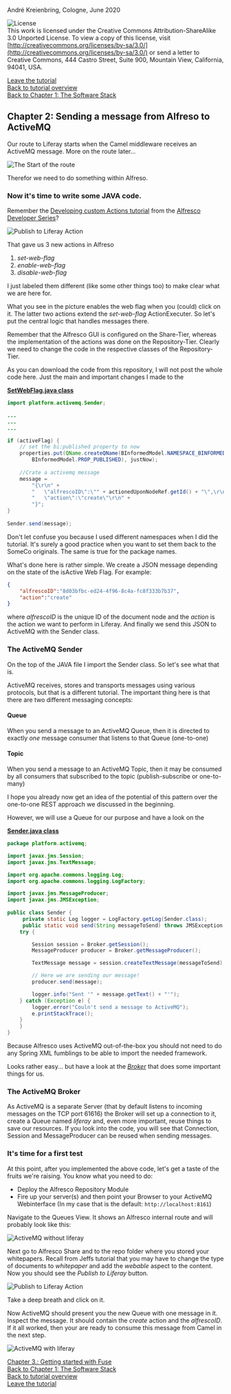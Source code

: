 André Kreienbring, Cologne, June 2020

![License](img/cc-by-sa-88x31.png)<br>
This work is licensed under the Creative Commons Attribution-ShareAlike 3.0 Unported License. To view a copy of this license, visit [http://creativecommons.org/licenses/by-sa/3.0/](http://creativecommons.org/licenses/by-sa/3.0/) or send a letter to Creative Commons, 444 Castro Street, Suite 900, Mountain View, California, 94041, USA.

[Leave the tutorial](../index.md)<br>
[Back to tutorial overview](index.md)<br>
[Back to Chapter 1: The Software Stack](softwarestack.md)

## Chapter 2: Sending a message from Alfreso to ActiveMQ
Our route to Liferay starts when the Camel middleware receives an ActiveMQ message. More on the route later...

![The Start of the route](img/start_of_route.png)

Therefor we need to do something within Alfreso.


### Now it's time to write some JAVA code. 

Remember the [Developing custom Actions tutorial](https://ecmarchitect.com/alfresco-developer-series-tutorials/actions/tutorial/tutorial.html) from the [Alfresco Developer Series](https://ecmarchitect.com/alfresco-developer-series)?

![Publish to Liferay Action](img/publish_action.png)

That gave us 3 new actions in Alfreso 
1. *set-web-flag* 
2. *enable-web-flag*
3. *disable-web-flag*

I just labeled them different (like some other things too) to make clear what we are here for.

What you see in the picture enables the web flag when you (could) click on it. The latter two actions extend the *set-web-flag* ActionExecuter. So let's put the central logic that handles messages there.

Remember that the Alfresco GUI is configured on the Share-Tier, whereas the implementation of the actions was done on the Repository-Tier. Clearly we need to change the code in the respective classes of the Repository-Tier.

As you can download the code from this repository, I will not post the whole code here. Just the main and important changes I made to the

[**SetWebFlag.java class**](source/platform/SetWebFlag.java)
```java			
import platform.activemq.Sender;

...
...
...

if (activeFlag) {
	// set the bi:published property to now
	properties.put(QName.createQName(BInformedModel.NAMESPACE_BINFORMED_CONTENT_MODEL, 
		BInformedModel.PROP_PUBLISHED), justNow);
				
	//Crate a activemq message
	message = 
		"{\r\n" + 
		"	\"alfrescoID\":\"" + actionedUponNodeRef.getId() + "\",\r\n" +
		"	\"action\":\"create\"\r\n" +
		"}";
}
			
Sender.send(message);
```

Don't let confuse you because I used different namespaces when I did the tutorial. It's surely a good practice when you want to set them back to the SomeCo originals. The same is true for the package names. 

What's done here is rather simple. We create a JSON message depending on the state of the isActive Web Flag. For example:
```json
{
	"alfrescoID":"8d03bfbc-ed24-4f96-8c4a-fc8f333b7b37",
	"action":"create"
}
```
where *alfrescoID* is the unique ID of the document node and the *action* is the action we want to perform in Liferay.
And finally we send this JSON to ActiveMQ with the Sender class.

### The ActiveMQ Sender
On the top of the JAVA file I import the Sender class. So let's see what that is.

ActiveMQ receives, stores and transports messages using various protocols, but that is a different tutorial. The important thing here is that there are two different messaging concepts:

#### Queue
When you send a message to an ActiveMQ Queue, then it is directed to exactly *one* message consumer that listens to that Queue (one-to-one)

#### Topic
When you send a message to an ActiveMQ Topic, then it may be consumed by all consumers that subscribed to the topic (publish-subscribe or one-to-many)

I hope you already now get an idea of the potential of this pattern over the one-to-one REST approach we discussed in the beginning.

However, we will use a Queue for our purpose and have a look on the 

[**Sender.java class**](source/platform/Sender.java)
```java
package platform.activemq;

import javax.jms.Session;
import javax.jms.TextMessage;

import org.apache.commons.logging.Log;
import org.apache.commons.logging.LogFactory;

import javax.jms.MessageProducer;
import javax.jms.JMSException;
 
public class Sender {
     private static Log logger = LogFactory.getLog(Sender.class);
     public static void send(String messageToSend) throws JMSException {        
	try {

		Session session = Broker.getSession();
		MessageProducer producer = Broker.getMessageProducer();  

		TextMessage message = session.createTextMessage(messageToSend);

		// Here we are sending our message!
		producer.send(message);

		logger.info("Sent '" + message.getText() + "'");
	} catch (Exception e) {
		logger.error("Couln't send a message to ActiveMQ");
		e.printStackTrace();
	}
    }
}
```

Because Alfresco uses ActiveMQ out-of-the-box you should not need to do any Spring XML fumblings to be able to import the needed framework.

Looks rather easy... but have a look at the [*Broker*](source/platform/Broker.java) that does some important things for us.

### The ActiveMQ Broker
As ActiveMQ is a separate Server (that by default listens to incoming messages on the TCP port 61616) the Broker will set up a connection to it, create a Queue named *liferay* and, even more important, reuse things to save our resources. 
If you look into the code, you will see that Connection, Session and MessageProducer can be reused when sending messages.

### It's time for a first test
At this point, after you implemented the above code, let's get a taste of the fruits we're raising.
You know what you need to do:
- Deploy the Alfresco Repository Module
- Fire up your server(s) 
and then point your Browser to your ActiveMQ Webinterface (In my case that is the default: `http://localhost:8161`)

Navigate to the Queues View. It shows an Alfresco internal route and will probably look like this:


![ActiveMQ without liferay](img/activemq_without_liferay.png)

Next go to Alfresco Share and to the repo folder where you stored your whitepapers.
Recall from Jeffs tutorial that you may have to change the type of documents to *whitepaper* and add the *webable* aspect to the content. Now you should see the *Publish to Liferay* button.

![Publish to Liferay Action](img/publish_action.png)

Take a deep breath and click on it.

Now ActiveMQ should present you the new Queue with one message in it. Inspect the message. It should contain the *create* action and the *alfrescoID*. If it all worked, then your are ready to consume this message from Camel in the next step.

![ActiveMQ with liferay](img/activemq_with_liferay.png)

[Chapter 3.: Getting started with Fuse](getting_started_fuse.md)<br>
[Back to Chapter 1: The Software Stack](softwarestack.md)<br>
[Back to tutorial overview](index.md)<br> 
[Leave the tutorial](../index.md)

